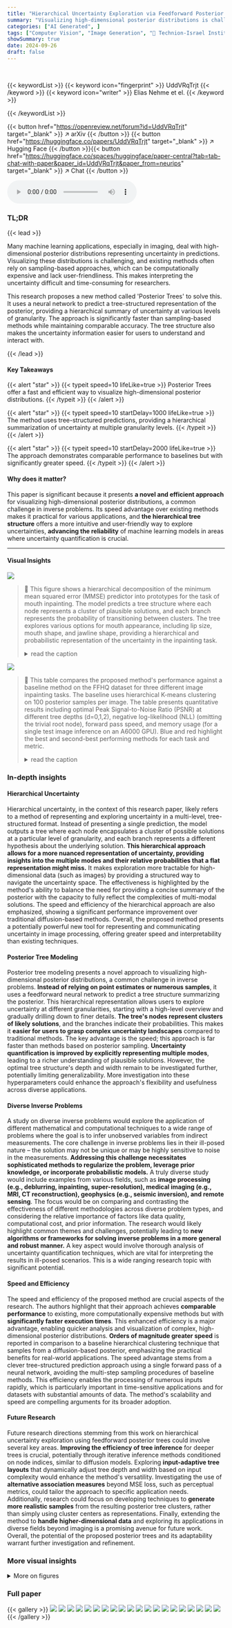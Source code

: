 ```yaml
---
title: "Hierarchical Uncertainty Exploration via Feedforward Posterior Trees"
summary: "Visualizing high-dimensional posterior distributions is challenging.  This paper introduces 'Posterior Trees,' a novel method using tree-structured neural network predictions for hierarchical uncertai..."
categories: ["AI Generated", ]
tags: ["Computer Vision", "Image Generation", "🏢 Technion-Israel Institute of Technology",]
showSummary: true
date: 2024-09-26
draft: false
---
```


<br>

{{< keywordList >}}
{{< keyword icon="fingerprint" >}} UddVRqTrjt {{< /keyword >}}
{{< keyword icon="writer" >}} Elias Nehme et el. {{< /keyword >}}
 
{{< /keywordList >}}

{{< button href="https://openreview.net/forum?id=UddVRqTrjt" target="_blank" >}}
↗ arXiv
{{< /button >}}
{{< button href="https://huggingface.co/papers/UddVRqTrjt" target="_blank" >}}
↗ Hugging Face
{{< /button >}}{{< button href="https://huggingface.co/spaces/huggingface/paper-central?tab=tab-chat-with-paper&paper_id=UddVRqTrjt&paper_from=neurips" target="_blank" >}}
↗ Chat
{{< /button >}}




<audio controls>
    <source src="https://ai-paper-reviewer.com/UddVRqTrjt/podcast.wav" type="audio/wav">
    Your browser does not support the audio element.
</audio>


### TL;DR


{{< lead >}}

Many machine learning applications, especially in imaging, deal with high-dimensional posterior distributions representing uncertainty in predictions. Visualizing these distributions is challenging, and existing methods often rely on sampling-based approaches, which can be computationally expensive and lack user-friendliness.  This makes interpreting the uncertainty difficult and time-consuming for researchers.

This research proposes a new method called 'Posterior Trees' to solve this.  It uses a neural network to predict a tree-structured representation of the posterior, providing a hierarchical summary of uncertainty at various levels of granularity.  The approach is significantly faster than sampling-based methods while maintaining comparable accuracy.  The tree structure also makes the uncertainty information easier for users to understand and interact with.

{{< /lead >}}


#### Key Takeaways

{{< alert "star" >}}
{{< typeit speed=10 lifeLike=true >}} Posterior Trees offer a fast and efficient way to visualize high-dimensional posterior distributions. {{< /typeit >}}
{{< /alert >}}

{{< alert "star" >}}
{{< typeit speed=10 startDelay=1000 lifeLike=true >}} The method uses tree-structured predictions, providing a hierarchical summarization of uncertainty at multiple granularity levels. {{< /typeit >}}
{{< /alert >}}

{{< alert "star" >}}
{{< typeit speed=10 startDelay=2000 lifeLike=true >}} The approach demonstrates comparable performance to baselines but with significantly greater speed. {{< /typeit >}}
{{< /alert >}}

#### Why does it matter?
This paper is significant because it presents **a novel and efficient approach** for visualizing high-dimensional posterior distributions, a common challenge in inverse problems.  Its speed advantage over existing methods makes it practical for various applications, and **the hierarchical tree structure** offers a more intuitive and user-friendly way to explore uncertainties, **advancing the reliability** of machine learning models in areas where uncertainty quantification is crucial.

------
#### Visual Insights



![](https://ai-paper-reviewer.com/UddVRqTrjt/figures_1_1.jpg)

> 🔼 This figure shows a hierarchical decomposition of the minimum mean squared error (MMSE) predictor into prototypes for the task of mouth inpainting. The model predicts a tree structure where each node represents a cluster of plausible solutions, and each branch represents the probability of transitioning between clusters. The tree explores various options for mouth appearance, including lip size, mouth shape, and jawline shape, providing a hierarchical and probabilistic representation of the uncertainty in the inpainting task.
> <details>
> <summary>read the caption</summary>
> Figure 1: Hierarchical decomposition of the minimum-MSE predictor into prototypes in the task of mouth inpainting. The predicted tree explores the different options of bigger/smaller lips, mouth opening/closing, round/square jawline, etc.
> </details>





![](https://ai-paper-reviewer.com/UddVRqTrjt/tables_8_1.jpg)

> 🔼 This table compares the proposed method's performance against a baseline method on the FFHQ dataset for three different image inpainting tasks.  The baseline uses hierarchical K-means clustering on 100 posterior samples per image. The table presents quantitative results including optimal Peak Signal-to-Noise Ratio (PSNR) at different tree depths (d=0,1,2), negative log-likelihood (NLL) (omitting the trivial root node), forward pass speed, and memory usage (for a single test image inference on an A6000 GPU).  Blue and red highlight the best and second-best performing methods for each task and metric.
> <details>
> <summary>read the caption</summary>
> Table 1: Comparison to the proposed baseline on 100 test images from the FFHQ dataset. Hierarchical K-means was applied to 100 posterior samples per test image. Runtime is reported as both the speed of a forward pass (sec) and the memory usage (GB) required to infer a single test image with a batch of 1 on an A6000 GPU. The NLL at the root node (d = 0) is trivial and therefore omitted. Blue and Red indicate best and second best respectively.
> </details>





### In-depth insights


#### Hierarchical Uncertainty
Hierarchical uncertainty, in the context of this research paper, likely refers to a method of representing and exploring uncertainty in a multi-level, tree-structured format.  Instead of presenting a single prediction, the model outputs a tree where each node encapsulates a cluster of possible solutions at a particular level of granularity, and each branch represents a different hypothesis about the underlying solution. **This hierarchical approach allows for a more nuanced representation of uncertainty, providing insights into the multiple modes and their relative probabilities that a flat representation might miss.**  It makes exploration more tractable for high-dimensional data (such as images) by providing a structured way to navigate the uncertainty space. The effectiveness is highlighted by the method's ability to balance the need for providing a concise summary of the posterior with the capacity to fully reflect the complexities of multi-modal solutions. The speed and efficiency of the hierarchical approach are also emphasized, showing a significant performance improvement over traditional diffusion-based methods.  Overall, the proposed method presents a potentially powerful new tool for representing and communicating uncertainty in image processing, offering greater speed and interpretability than existing techniques.

#### Posterior Tree Modeling
Posterior tree modeling presents a novel approach to visualizing high-dimensional posterior distributions, a common challenge in inverse problems.  **Instead of relying on point estimates or numerous samples**, it uses a feedforward neural network to predict a tree structure summarizing the posterior.  This hierarchical representation allows users to explore uncertainty at different granularities, starting with a high-level overview and gradually drilling down to finer details.  **The tree's nodes represent clusters of likely solutions**, and the branches indicate their probabilities. This makes it **easier for users to grasp complex uncertainty landscapes** compared to traditional methods.  The key advantage is the speed; this approach is far faster than methods based on posterior sampling. **Uncertainty quantification is improved by explicitly representing multiple modes**, leading to a richer understanding of plausible solutions. However, the optimal tree structure's depth and width remain to be investigated further, potentially limiting generalizability.  More investigation into these hyperparameters could enhance the approach's flexibility and usefulness across diverse applications.

#### Diverse Inverse Problems
A study on diverse inverse problems would explore the application of different mathematical and computational techniques to a wide range of problems where the goal is to infer unobserved variables from indirect measurements.  The core challenge in inverse problems lies in their ill-posed nature – the solution may not be unique or may be highly sensitive to noise in the measurements.  **Addressing this challenge necessitates sophisticated methods to regularize the problem, leverage prior knowledge, or incorporate probabilistic models.** A truly diverse study would include examples from various fields, such as **image processing (e.g., deblurring, inpainting, super-resolution), medical imaging (e.g., MRI, CT reconstruction), geophysics (e.g., seismic inversion), and remote sensing**. The focus would be on comparing and contrasting the effectiveness of different methodologies across diverse problem types, and considering the relative importance of factors like data quality, computational cost, and prior information. The research would likely highlight common themes and challenges, potentially leading to **new algorithms or frameworks for solving inverse problems in a more general and robust manner.**  A key aspect would involve thorough analysis of uncertainty quantification techniques, which are vital for interpreting the results in ill-posed scenarios.  This is a wide ranging research topic with significant potential.

#### Speed and Efficiency
The speed and efficiency of the proposed method are crucial aspects of the research.  The authors highlight that their approach achieves **comparable performance** to existing, more computationally expensive methods but with **significantly faster execution times**. This enhanced efficiency is a major advantage, enabling quicker analysis and visualization of complex, high-dimensional posterior distributions.  **Orders of magnitude greater speed** is reported in comparison to a baseline hierarchical clustering technique that samples from a diffusion-based posterior, emphasizing the practical benefits for real-world applications.  The speed advantage stems from a clever tree-structured prediction approach using a single forward pass of a neural network, avoiding the multi-step sampling procedures of baseline methods. This efficiency enables the processing of numerous inputs rapidly, which is particularly important in time-sensitive applications and for datasets with substantial amounts of data. The method's scalability and speed are compelling arguments for its broader adoption.

#### Future Research
Future research directions stemming from this work on hierarchical uncertainty exploration using feedforward posterior trees could involve several key areas. **Improving the efficiency of tree inference** for deeper trees is crucial, potentially through iterative inference methods conditioned on node indices, similar to diffusion models.  Exploring **input-adaptive tree layouts** that dynamically adjust tree depth and width based on input complexity would enhance the method's versatility.  Investigating the use of **alternative association measures** beyond MSE loss, such as perceptual metrics, could tailor the approach to specific application needs.  Additionally, research could focus on developing techniques to **generate more realistic samples** from the resulting posterior tree clusters, rather than simply using cluster centers as representations. Finally, extending the method to **handle higher-dimensional data** and exploring its applications in diverse fields beyond imaging is a promising avenue for future work.  Overall, the potential of the proposed posterior trees and its adaptability warrant further investigation and refinement.


### More visual insights

<details>
<summary>More on figures
</summary>


![](https://ai-paper-reviewer.com/UddVRqTrjt/figures_3_1.jpg)

> 🔼 This figure illustrates the method's architecture and training process.  The model takes a degraded input image (y) and produces Kd leaf predictions (bottom-level nodes of the tree) and their associated probabilities. It iteratively builds a tree from the bottom-up, combining predictions at each level based on weighted averaging. During training, it starts from the root node (the minimum MSE prediction) and propagates the ground truth (x) down the tree, comparing it to its immediate children and accumulating a loss based on the MSE.
> <details>
> <summary>read the caption</summary>
> Figure 2: Method overview. Our model T(y; θ) receives a degraded image y and predicts {xk1,...,kak1,...,kd=1, the bottom Kd leaves, and their probabilities {αk1,...,kak1,...,kd=1 (faint blue box; illustrated here for K = 3 and d = 2). Next, the tree is iteratively constructed from the bottom up using weighted averaging, until we reach the root node which is the minimum MSE predictor xMMSE. During training, starting from the root, the ground truth x is propagated through the tree until it reaches the leaves (dashed red lines). At tree level d, x is compared to its immediate K children nodes, and the MSE loss to the nearest child is added to the loss trajectory.
> </details>



![](https://ai-paper-reviewer.com/UddVRqTrjt/figures_5_1.jpg)

> 🔼 This figure shows a comparison of different methods for visualizing the posterior distribution in a 2D Gaussian mixture denoising task.  It compares standard K-means, hierarchical K-means, and the proposed 'Posterior Trees' method.  The figure illustrates how each method partitions the posterior distribution and estimates cluster probabilities, highlighting the advantages of the hierarchical approach in representing multi-modal posteriors.
> <details>
> <summary>read the caption</summary>
> Figure 3: 2D Gaussian mixture denoising. (a) Underlying signal prior px(x) (blue heatmap), and training samples (xi, Yi) ~ Px,y(x, y). (b) K-means with K = 4 applied to 10K samples Xi ~Pxy(xYt), for a given test point yt (red circle). The resulting cluster centers (blue markers) partition the underlying posterior px|y (xyt) (red heatmap), resulting in cluster probabilities p(yt). (c) Hierarchical K-means applied twice with K = 2 on 10K samples xi ~ Px|y(X|Yt). At depth d = 1, the posterior is partitioned by the dashed blue line (blue triangles mark cluster centers). The resulting half spaces are subsequently halved by the dashed orange and green lines respectively. (d) Posterior trees (ours) with degree K = 2 and depth d = 2. Note that in all cases the estimated posterior mean (x|yt) (black star) coincides with the analytical mean μ(x|yt) (red star), while in (c)-(d) the lowest density mode is better represented. T(yt)/p(yt) are drawn at the bottom of (b)-(d).
> </details>



![](https://ai-paper-reviewer.com/UddVRqTrjt/figures_7_1.jpg)

> 🔼 This figure demonstrates the application of posterior trees to three different image restoration tasks: Edges to Shoes, Face Colorization, and Eyes Inpainting.  Each row shows a different task, with the input image on the left, the minimum mean squared error (MMSE) estimate in the center, and a tree representing the hierarchical decomposition of the posterior distribution on the right. The leaves of the tree show diverse and plausible solutions. This demonstrates the ability of the method to handle different kinds of uncertainty in diverse tasks.
> <details>
> <summary>read the caption</summary>
> Figure 4: Diverse applications of posterior trees. The predicted trees represent inherent task uncertainty: e.g., (a) Refining the mean estimate by color, grouping similar colors, while still depicting unlikely ones (e.g., the blue boot); (b) Presenting various plausible colorizations varying by hat color, skin tone, and background; and (c) Exploring the diverse options of eyebrows/eyeglasses.
> </details>



![](https://ai-paper-reviewer.com/UddVRqTrjt/figures_8_1.jpg)

> 🔼 This figure shows an example of applying the Posterior Trees method to a bioimage translation task. The input is a microscopy image of cells stained with one fluorescent dye, and the goal is to predict what the image would look like if stained with a different fluorescent dye. The figure shows the results of the prediction, where the tree structure represents different possible interpretations of the image, with the probabilities of each interpretation shown on the branches. The red and yellow arrows highlight cells where the uncertainty is particularly high. The results demonstrate the ability of the method to quantify and communicate uncertainty, and to explore the space of plausible solutions in a visually intuitive way.
> <details>
> <summary>read the caption</summary>
> Figure 5: Bioimage translation. Here we explored posterior trees for the task of translating the image of a tissue from one fluorescent dye to another. The resulting trees expose important information regarding uncertain cells (yellow/red arrows), e.g., ones that do not consistently appear in all branches, and additionally explore different plausible cellular morphology consistent with the input.
> </details>



![](https://ai-paper-reviewer.com/UddVRqTrjt/figures_16_1.jpg)

> 🔼 This figure shows a hierarchical decomposition of the minimum mean squared error (MSE) predictor for mouth inpainting.  The model predicts a tree structure, where each branch represents a plausible solution (e.g., different lip sizes or shapes) with an associated probability.  This tree visualization helps users explore the uncertainty associated with the prediction, offering various plausible options instead of a single reconstruction.
> <details>
> <summary>read the caption</summary>
> Figure 1: Hierarchical decomposition of the minimum-MSE predictor into prototypes in the task of mouth inpainting. The predicted tree explores the different options of bigger/smaller lips, mouth opening/closing, round/square jawline, etc.
> </details>



![](https://ai-paper-reviewer.com/UddVRqTrjt/figures_16_2.jpg)

> 🔼 This figure shows the overall method used in the paper. The model receives a degraded image as input and predicts Kd leaves and their probabilities. Then it constructs a tree from bottom up using weighted averaging until it reaches the root node which is the minimum MSE predictor. During training, the ground truth is propagated through the tree to reach the leaves and the MSE loss is compared with its children nodes.
> <details>
> <summary>read the caption</summary>
> Figure 2: Method overview. Our model T(y; θ) receives a degraded image y and predicts {xk1,...,kak1,...,ka=1, the bottom Kd leaves, and their probabilities {αk1,...,ka}k1,...,ka=1 (faint blue box; illustrated here for K = 3 and d = 2). Next, the tree is iteratively constructed from the bottom up using weighted averaging, until we reach the root node which is the minimum MSE predictor xMMSE. During training, starting from the root, the ground truth x is propagated through the tree until it reaches the leaves (dashed red lines). At tree level d, x is compared to its immediate K children nodes, and the MSE loss to the nearest child is added to the loss trajectory.
> </details>



![](https://ai-paper-reviewer.com/UddVRqTrjt/figures_18_1.jpg)

> 🔼 This figure demonstrates the comparison of different methods for denoising a 2D Gaussian mixture. It shows how K-means, hierarchical K-means, and the proposed method (posterior trees) partition the posterior distribution and visualize the uncertainty. The figure highlights that the proposed method better represents the lower-density modes compared to the other methods.
> <details>
> <summary>read the caption</summary>
> Figure 3: 2D Gaussian mixture denoising. (a) Underlying signal prior px(x) (blue heatmap), and training samples (xi, Yi) ~ Px,y(x, y). (b) K-means with K = 4 applied to 10K samples xi ~Pxy(xYt), for a given test point yt (red circle). The resulting cluster centers (blue markers) partition the underlying posterior px|y (xyt) (red heatmap), resulting in cluster probabilities p(yt). (c) Hierarchical K-means applied twice with K = 2 on 10K samples xi ~ Px|y(X|Yt). At depth d = 1, the posterior is partitioned by the dashed blue line (blue triangles mark cluster centers). The resulting half spaces are subsequently halved by the dashed orange and green lines respectively. (d) Posterior trees (ours) with degree K = 2 and depth d = 2. Note that in all cases the estimated posterior mean (x|yt) (black star) coincides with the analytical mean μ(x|yt) (red star), while in (c)-(d) the lowest density mode is better represented. T(yt)/p(yt) are drawn at the bottom of (b)-(d).
> </details>



![](https://ai-paper-reviewer.com/UddVRqTrjt/figures_21_1.jpg)

> 🔼 This figure shows a comparison of different methods for visualizing uncertainty in a 2D Gaussian mixture denoising task.  It compares standard K-means, hierarchical K-means, and the proposed 'Posterior Trees' method.  Each method's ability to capture the underlying posterior distribution, including multiple modes, is visualized. The figure highlights that the proposed Posterior Trees method effectively visualizes the uncertainty across multiple levels of granularity.
> <details>
> <summary>read the caption</summary>
> Figure 3: 2D Gaussian mixture denoising. (a) Underlying signal prior px(x) (blue heatmap), and training samples (xi, Yi) ~ Px,y(x, y). (b) K-means with K = 4 applied to 10K samples Xi ~Pxy(xYt), for a given test point yt (red circle). The resulting cluster centers (blue markers) partition the underlying posterior px|y (xyt) (red heatmap), resulting in cluster probabilities p(yt). (c) Hierarchical K-means applied twice with K = 2 on 10K samples xi ~ Px|y(X|Yt). At depth d = 1, the posterior is partitioned by the dashed blue line (blue triangles mark cluster centers). The resulting half spaces are subsequently halved by the dashed orange and green lines respectively. (d) Posterior trees (ours) with degree K = 2 and depth d = 2. Note that in all cases the estimated posterior mean (x|yt) (black star) coincides with the analytical mean μ(x|yt) (red star), while in (c)-(d) the lowest density mode is better represented. T(yt)/p(yt) are drawn at the bottom of (b)-(d).
> </details>



![](https://ai-paper-reviewer.com/UddVRqTrjt/figures_21_2.jpg)

> 🔼 This figure compares different methods for visualizing the posterior distribution of a 2D Gaussian mixture model.  It shows the underlying signal prior, the results of applying K-means, hierarchical K-means, and the proposed method (Posterior Trees).  The figure highlights how the proposed method effectively captures multimodality and uncertainty in the posterior.
> <details>
> <summary>read the caption</summary>
> Figure 3: 2D Gaussian mixture denoising. (a) Underlying signal prior px(x) (blue heatmap), and training samples (xi, Yi) ~ Px,y(x, y). (b) K-means with K = 4 applied to 10K samples xi ~ Pxy(xYt), for a given test point yt (red circle). The resulting cluster centers (blue markers) partition the underlying posterior px|y (xyt) (red heatmap), resulting in cluster probabilities p(yt). (c) Hierarchical K-means applied twice with K = 2 on 10K samples xi ~ Px|y(X|Yt). At depth d = 1, the posterior is partitioned by the dashed blue line (blue triangles mark cluster centers). The resulting half spaces are subsequently halved by the dashed orange and green lines respectively. (d) Posterior trees (ours) with degree K = 2 and depth d = 2. Note that in all cases the estimated posterior mean (x|yt) (black star) coincides with the analytical mean μ(x|yt) (red star), while in (c)-(d) the lowest density mode is better represented. T(yt)/p(yt) are drawn at the bottom of (b)-(d).
> </details>



![](https://ai-paper-reviewer.com/UddVRqTrjt/figures_23_1.jpg)

> 🔼 This figure compares two different architectures for the proposed method, which is called 'posterior trees'. Both architectures use a U-Net, but differ in how they share parameters across leaves of the tree.  The fully shared architecture (a) shares parameters across all leaves, potentially leading to less diversity in the predictions.  The encoder shared architecture (b) only shares the encoder part of the U-Net, leading to separate decoder parameters for each leaf. This approach balances between computational efficiency and prediction diversity, which is crucial for accurately representing multi-modal posterior distributions.
> <details>
> <summary>read the caption</summary>
> Figure A1: Leaf weight sharing strategy. (a) Fully shared architecture, with all leaves predicted jointly. (b) Leaves only share encoder (see Fig. A2).
> </details>



![](https://ai-paper-reviewer.com/UddVRqTrjt/figures_27_1.jpg)

> 🔼 This figure compares different methods for visualizing the posterior distribution of a 2D Gaussian mixture model.  It shows how K-means clustering (flat and hierarchical) and the proposed 'Posterior Trees' method perform in capturing the multi-modal nature of the posterior. The figure highlights that the hierarchical methods, especially the proposed approach, better represent low-density modes in the posterior.
> <details>
> <summary>read the caption</summary>
> Figure 3: 2D Gaussian mixture denoising. (a) Underlying signal prior px(x) (blue heatmap), and training samples (xi, Yi) ~ Px,y(x, y). (b) K-means with K = 4 applied to 10K samples xi ~ Pxy(xYt), for a given test point yt (red circle). The resulting cluster centers (blue markers) partition the underlying posterior px|y (xyt) (red heatmap), resulting in cluster probabilities p(yt). (c) Hierarchical K-means applied twice with K = 2 on 10K samples xi ~ Px|y(X|Yt). At depth d = 1, the posterior is partitioned by the dashed blue line (blue triangles mark cluster centers). The resulting half spaces are subsequently halved by the dashed orange and green lines respectively. (d) Posterior trees (ours) with degree K = 2 and depth d = 2. Note that in all cases the estimated posterior mean (x|yt) (black star) coincides with the analytical mean μ(x|yt) (red star), while in (c)-(d) the lowest density mode is better represented. T(yt)/p(yt) are drawn at the bottom of (b)-(d).
> </details>



![](https://ai-paper-reviewer.com/UddVRqTrjt/figures_28_1.jpg)

> 🔼 This figure demonstrates the results of applying different clustering methods to a 2D Gaussian mixture denoising task. It compares K-means, hierarchical K-means, and the proposed posterior trees method.  The results show how the different methods partition the posterior distribution and their strengths and weaknesses in representing the underlying modes, especially low-density modes. 
> <details>
> <summary>read the caption</summary>
> Figure 3: 2D Gaussian mixture denoising. (a) Underlying signal prior px(x) (blue heatmap), and training samples (xi, Yi) ~ Px,y(x, y). (b) K-means with K = 4 applied to 10K samples Xi ~Pxy(xYt), for a given test point yt (red circle). The resulting cluster centers (blue markers) partition the underlying posterior px|y (xyt) (red heatmap), resulting in cluster probabilities p(yt). (c) Hierarchical K-means applied twice with K = 2 on 10K samples xi ~ Px|y(X|Yt). At depth d = 1, the posterior is partitioned by the dashed blue line (blue triangles mark cluster centers). The resulting half spaces are subsequently halved by the dashed orange and green lines respectively. (d) Posterior trees (ours) with degree K = 2 and depth d = 2. Note that in all cases the estimated posterior mean (x|yt) (black star) coincides with the analytical mean μ(x|yt) (red star), while in (c)-(d) the lowest density mode is better represented. T(yt)/p(yt) are drawn at the bottom of (b)-(d).
> </details>



![](https://ai-paper-reviewer.com/UddVRqTrjt/figures_29_1.jpg)

> 🔼 This figure shows an example of how the model predicts a tree-structured representation of the posterior distribution for a mouth inpainting task.  The root node represents the minimum mean squared error (MMSE) prediction, which is a single image.  However, the model also predicts a tree where each branch represents a plausible alternative reconstruction (e.g., different lip sizes and shapes, mouth openness), with associated probabilities. This hierarchical structure helps visualize uncertainty across multiple levels of granularity.
> <details>
> <summary>read the caption</summary>
> Figure 1: Hierarchical decomposition of the minimum-MSE predictor into prototypes in the task of mouth inpainting. The predicted tree explores the different options of bigger/smaller lips, mouth opening/closing, round/square jawline, etc.
> </details>



![](https://ai-paper-reviewer.com/UddVRqTrjt/figures_30_1.jpg)

> 🔼 This figure shows a comparison of different methods for visualizing the posterior distribution of a 2D Gaussian mixture denoising task.  It compares the results of K-means clustering, hierarchical K-means clustering, and the proposed 'Posterior Trees' method.  The figure highlights how the proposed method effectively captures multi-modal aspects of the posterior distribution, representing both high- and low-density regions more accurately than simpler clustering techniques.
> <details>
> <summary>read the caption</summary>
> Figure 3: 2D Gaussian mixture denoising. (a) Underlying signal prior px(x) (blue heatmap), and training samples (xi, Yi) ~ Px,y(x, y). (b) K-means with K = 4 applied to 10K samples xi ~ Pxy(xYt), for a given test point yt (red circle). The resulting cluster centers (blue markers) partition the underlying posterior px|y (xyt) (red heatmap), resulting in cluster probabilities p(yt). (c) Hierarchical K-means applied twice with K = 2 on 10K samples xi ~ Px|y(X|Yt). At depth d = 1, the posterior is partitioned by the dashed blue line (blue triangles mark cluster centers). The resulting half spaces are subsequently halved by the dashed orange and green lines respectively. (d) Posterior trees (ours) with degree K = 2 and depth d = 2. Note that in all cases the estimated posterior mean (x|yt) (black star) coincides with the analytical mean μ(x|yt) (red star), while in (c)-(d) the lowest density mode is better represented. T(yt)/p(yt) are drawn at the bottom of (b)-(d).
> </details>



![](https://ai-paper-reviewer.com/UddVRqTrjt/figures_31_1.jpg)

> 🔼 The figure shows a hierarchical decomposition of the minimum mean squared error (MMSE) predictor into prototypes for mouth inpainting.  The predicted tree structure visually represents multiple plausible solutions (prototypes) and their probabilities, branching out to explore variations in lip size, mouth shape, and jawline.  This illustrates how the model captures uncertainty by providing not just a single best guess, but a range of possibilities.
> <details>
> <summary>read the caption</summary>
> Figure 1: Hierarchical decomposition of the minimum-MSE predictor into prototypes in the task of mouth inpainting. The predicted tree explores the different options of bigger/smaller lips, mouth opening/closing, round/square jawline, etc.
> </details>



![](https://ai-paper-reviewer.com/UddVRqTrjt/figures_32_1.jpg)

> 🔼 This figure compares the results of three different methods for image colorization: DDNM, DDRM, and the proposed method. Each method's results are presented as a tree, where the root node is the minimum MSE predictor (MMSE) and the leaf nodes are the different colorized images. The probabilities of each leaf node are also shown. The figure demonstrates that the proposed method produces more diverse and higher-quality results compared to the baselines.
> <details>
> <summary>read the caption</summary>
> Figure A11: Tree comparison in colorization.
> </details>



![](https://ai-paper-reviewer.com/UddVRqTrjt/figures_33_1.jpg)

> 🔼 This figure compares the results of different posterior sampling methods with the proposed method for the task of mouth inpainting. The different methods are compared in terms of the generated samples and their respective probabilities. The proposed method shows a better representation of the underlying uncertainty by providing a more diverse set of samples. 
> <details>
> <summary>read the caption</summary>
> Figure A12: Tree comparison in mouth inpainting.
> </details>



![](https://ai-paper-reviewer.com/UddVRqTrjt/figures_35_1.jpg)

> 🔼 This figure demonstrates the 2D Gaussian mixture denoising task. It compares different methods for visualizing the posterior distribution: K-means, hierarchical K-means, and the proposed posterior trees method. The results show that the posterior trees method effectively visualizes the uncertainty in the posterior distribution across multiple levels of granularity.
> <details>
> <summary>read the caption</summary>
> Figure 3: 2D Gaussian mixture denoising. (a) Underlying signal prior px(x) (blue heatmap), and training samples (xi, Yi) ~ Px,y(x, y). (b) K-means with K = 4 applied to 10K samples xi ~ Pxy(xYt), for a given test point yt (red circle). The resulting cluster centers (blue markers) partition the underlying posterior px|y (xyt) (red heatmap), resulting in cluster probabilities p(yt). (c) Hierarchical K-means applied twice with K = 2 on 10K samples xi ~ Px|y(X|Yt). At depth d = 1, the posterior is partitioned by the dashed blue line (blue triangles mark cluster centers). The resulting half spaces are subsequently halved by the dashed orange and green lines respectively. (d) Posterior trees (ours) with degree K = 2 and depth d = 2. Note that in all cases the estimated posterior mean (x|yt) (black star) coincides with the analytical mean μ(x|yt) (red star), while in (c)-(d) the lowest density mode is better represented. T(yt)/p(yt) are drawn at the bottom of (b)-(d).
> </details>



![](https://ai-paper-reviewer.com/UddVRqTrjt/figures_36_1.jpg)

> 🔼 This figure shows a hierarchical decomposition of the minimum mean squared error (MMSE) predictor into prototypes for the task of mouth inpainting.  The inpainting task is inherently ambiguous, and the posterior distribution contains many plausible solutions. The figure shows a tree structure, where each node represents a set of similar inpainted images, and the probabilities at each node represent the likelihood of each branch. The tree structure allows for efficient exploration of the uncertainty in the predictions, allowing a user to see different inpainting options (e.g., bigger/smaller lips, mouth opening/closing, jawline shapes) and their probabilities.
> <details>
> <summary>read the caption</summary>
> Figure 1: Hierarchical decomposition of the minimum-MSE predictor into prototypes in the task of mouth inpainting. The predicted tree explores the different options of bigger/smaller lips, mouth opening/closing, round/square jawline, etc.
> </details>



![](https://ai-paper-reviewer.com/UddVRqTrjt/figures_37_1.jpg)

> 🔼 This figure demonstrates the applications of posterior trees on different image tasks, including shoes inpainting, face colorization, and eyes inpainting. The results showcase how posterior trees effectively capture and represent uncertainty by providing multiple plausible predictions at different levels of granularity.
> <details>
> <summary>read the caption</summary>
> Figure 4: Diverse applications of posterior trees. The predicted trees represent inherent task uncertainty: e.g., (a) Refining the mean estimate by color, grouping similar colors, while still depicting unlikely ones (e.g., the blue boot); (b) Presenting various plausible colorizations varying by hat color, skin tone, and background; and (c) Exploring the diverse options of eyebrows/eyeglasses.
> </details>



![](https://ai-paper-reviewer.com/UddVRqTrjt/figures_38_1.jpg)

> 🔼 This figure demonstrates the results of 2D Gaussian mixture denoising using different methods: K-means, hierarchical K-means, and the proposed posterior trees.  It shows how each method partitions the posterior distribution and estimates cluster probabilities, highlighting the advantages of the hierarchical approach in representing multi-modal posteriors.
> <details>
> <summary>read the caption</summary>
> Figure 3: 2D Gaussian mixture denoising. (a) Underlying signal prior px(x) (blue heatmap), and training samples (xi, Yi) ~ Px,y(x, y). (b) K-means with K = 4 applied to 10K samples xi ~ Px|y(x|Yt), for a given test point yt (red circle). The resulting cluster centers (blue markers) partition the underlying posterior px|y (x|yt) (red heatmap), resulting in cluster probabilities p(yt). (c) Hierarchical K-means applied twice with K = 2 on 10K samples xi ~ Px|y(x|Yt). At depth d = 1, the posterior is partitioned by the dashed blue line (blue triangles mark cluster centers). The resulting half spaces are subsequently halved by the dashed orange and green lines respectively. (d) Posterior trees (ours) with degree K = 2 and depth d = 2. Note that in all cases the estimated posterior mean (x|yt) (black star) coincides with the analytical mean μ(x|yt) (red star), while in (c)-(d) the lowest density mode is better represented. T(yt)/p(yt) are drawn at the bottom of (b)-(d).
> </details>



![](https://ai-paper-reviewer.com/UddVRqTrjt/figures_39_1.jpg)

> 🔼 This figure shows a hierarchical decomposition of the minimum mean squared error (MMSE) predictor for mouth inpainting.  The prediction is not a single image, but a tree where each branch represents a different plausible reconstruction of the mouth, with associated probabilities.  The tree structure allows for exploring different variations in lip size, mouth shape, and jawline, providing a more comprehensive understanding of the uncertainty in the prediction than a single MMSE estimate would allow.
> <details>
> <summary>read the caption</summary>
> Figure 1: Hierarchical decomposition of the minimum-MSE predictor into prototypes in the task of mouth inpainting. The predicted tree explores the different options of bigger/smaller lips, mouth opening/closing, round/square jawline, etc.
> </details>



![](https://ai-paper-reviewer.com/UddVRqTrjt/figures_40_1.jpg)

> 🔼 This figure shows three examples of how posterior trees can be applied to different image tasks.  In each case, the predicted tree reveals multiple plausible solutions (represented as images) and their likelihoods (represented as probabilities). (a) shows edge-to-shoe generation, illustrating how the tree encompasses a range of color variations. (b) demonstrates face colorization, with the tree exploring different possibilities for skin tones, hats, and backgrounds. Finally, (c) illustrates eye inpainting, showcasing variations in eye opening, eyebrows, and the presence/absence of glasses.  In essence, it highlights the tree's utility in representing various solutions and their probability.
> <details>
> <summary>read the caption</summary>
> Figure 4: Diverse applications of posterior trees. The predicted trees represent inherent task uncertainty: e.g., (a) Refining the mean estimate by color, grouping similar colors, while still depicting unlikely ones (e.g., the blue boot); (b) Presenting various plausible colorizations varying by hat color, skin tone, and background; and (c) Exploring the diverse options of eyebrows/eyeglasses.
> </details>



![](https://ai-paper-reviewer.com/UddVRqTrjt/figures_41_1.jpg)

> 🔼 This figure shows a hierarchical decomposition of the minimum mean squared error (MSE) predictor into prototypes for the task of mouth inpainting.  The model predicts a tree structure where each node represents a cluster of similar mouth shapes, and the branches represent the probability of transitioning between different mouth configurations. This tree allows for exploration of the different possible solutions for mouth inpainting, ranging from smaller or larger lips, different degrees of mouth opening or closing, and various jawline shapes.  The probability of each path (combination of choices down the tree) reflects the relative likelihood of the corresponding mouth configuration given the input image.
> <details>
> <summary>read the caption</summary>
> Figure 1: Hierarchical decomposition of the minimum-MSE predictor into prototypes in the task of mouth inpainting. The predicted tree explores the different options of bigger/smaller lips, mouth opening/closing, round/square jawline, etc.
> </details>



![](https://ai-paper-reviewer.com/UddVRqTrjt/figures_42_1.jpg)

> 🔼 This figure compares different methods for visualizing uncertainty in a 2D Gaussian mixture denoising task.  It shows the underlying signal distribution, results from K-means clustering (both flat and hierarchical), and the results from the proposed 'posterior trees' method. The comparison highlights how the posterior trees method effectively visualizes the posterior distribution across multiple levels of granularity, capturing even low-density modes.
> <details>
> <summary>read the caption</summary>
> Figure 3: 2D Gaussian mixture denoising. (a) Underlying signal prior px(x) (blue heatmap), and training samples (xi, Yi) ~ Px,y(x, y). (b) K-means with K = 4 applied to 10K samples Xi ~Pxy(xYt), for a given test point yt (red circle). The resulting cluster centers (blue markers) partition the underlying posterior px|y (xyt) (red heatmap), resulting in cluster probabilities p(yt). (c) Hierarchical K-means applied twice with K = 2 on 10K samples xi ~ Px|y(X|Yt). At depth d = 1, the posterior is partitioned by the dashed blue line (blue triangles mark cluster centers). The resulting half spaces are subsequently halved by the dashed orange and green lines respectively. (d) Posterior trees (ours) with degree K = 2 and depth d = 2. Note that in all cases the estimated posterior mean (x|yt) (black star) coincides with the analytical mean μ(x|yt) (red star), while in (c)-(d) the lowest density mode is better represented. T(yt)/p(yt) are drawn at the bottom of (b)-(d).
> </details>



</details>






### Full paper

{{< gallery >}}
<img src="https://ai-paper-reviewer.com/UddVRqTrjt/1.png" class="grid-w50 md:grid-w33 xl:grid-w25" />
<img src="https://ai-paper-reviewer.com/UddVRqTrjt/2.png" class="grid-w50 md:grid-w33 xl:grid-w25" />
<img src="https://ai-paper-reviewer.com/UddVRqTrjt/3.png" class="grid-w50 md:grid-w33 xl:grid-w25" />
<img src="https://ai-paper-reviewer.com/UddVRqTrjt/4.png" class="grid-w50 md:grid-w33 xl:grid-w25" />
<img src="https://ai-paper-reviewer.com/UddVRqTrjt/5.png" class="grid-w50 md:grid-w33 xl:grid-w25" />
<img src="https://ai-paper-reviewer.com/UddVRqTrjt/6.png" class="grid-w50 md:grid-w33 xl:grid-w25" />
<img src="https://ai-paper-reviewer.com/UddVRqTrjt/7.png" class="grid-w50 md:grid-w33 xl:grid-w25" />
<img src="https://ai-paper-reviewer.com/UddVRqTrjt/8.png" class="grid-w50 md:grid-w33 xl:grid-w25" />
<img src="https://ai-paper-reviewer.com/UddVRqTrjt/9.png" class="grid-w50 md:grid-w33 xl:grid-w25" />
<img src="https://ai-paper-reviewer.com/UddVRqTrjt/10.png" class="grid-w50 md:grid-w33 xl:grid-w25" />
<img src="https://ai-paper-reviewer.com/UddVRqTrjt/11.png" class="grid-w50 md:grid-w33 xl:grid-w25" />
<img src="https://ai-paper-reviewer.com/UddVRqTrjt/12.png" class="grid-w50 md:grid-w33 xl:grid-w25" />
<img src="https://ai-paper-reviewer.com/UddVRqTrjt/13.png" class="grid-w50 md:grid-w33 xl:grid-w25" />
<img src="https://ai-paper-reviewer.com/UddVRqTrjt/14.png" class="grid-w50 md:grid-w33 xl:grid-w25" />
<img src="https://ai-paper-reviewer.com/UddVRqTrjt/15.png" class="grid-w50 md:grid-w33 xl:grid-w25" />
<img src="https://ai-paper-reviewer.com/UddVRqTrjt/16.png" class="grid-w50 md:grid-w33 xl:grid-w25" />
<img src="https://ai-paper-reviewer.com/UddVRqTrjt/17.png" class="grid-w50 md:grid-w33 xl:grid-w25" />
<img src="https://ai-paper-reviewer.com/UddVRqTrjt/18.png" class="grid-w50 md:grid-w33 xl:grid-w25" />
<img src="https://ai-paper-reviewer.com/UddVRqTrjt/19.png" class="grid-w50 md:grid-w33 xl:grid-w25" />
<img src="https://ai-paper-reviewer.com/UddVRqTrjt/20.png" class="grid-w50 md:grid-w33 xl:grid-w25" />
{{< /gallery >}}